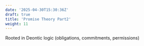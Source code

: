 ```yaml
---
date: '2025-04-30T15:30:36Z'
draft: true
title: 'Promise Theory Part2'
weight: 11
---
```


Rooted in Deontic logic (obligations, commitments, permissions)
